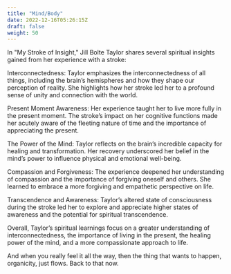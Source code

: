 ```yaml
---
title: "Mind/Body"
date: 2022-12-16T05:26:15Z
draft: false
weight: 50
---
```

In "My Stroke of Insight," Jill Bolte Taylor shares several spiritual insights gained from her experience with a stroke:

Interconnectedness: Taylor emphasizes the interconnectedness of all things, including the brain’s hemispheres and how they shape our perception of reality. She highlights how her stroke led her to a profound sense of unity and connection with the world.

Present Moment Awareness: Her experience taught her to live more fully in the present moment. The stroke’s impact on her cognitive functions made her acutely aware of the fleeting nature of time and the importance of appreciating the present.

The Power of the Mind: Taylor reflects on the brain’s incredible capacity for healing and transformation. Her recovery underscored her belief in the mind’s power to influence physical and emotional well-being.

Compassion and Forgiveness: The experience deepened her understanding of compassion and the importance of forgiving oneself and others. She learned to embrace a more forgiving and empathetic perspective on life.

Transcendence and Awareness: Taylor’s altered state of consciousness during the stroke led her to explore and appreciate higher states of awareness and the potential for spiritual transcendence.

Overall, Taylor’s spiritual learnings focus on a greater understanding of interconnectedness, the importance of living in the present, the healing power of the mind, and a more compassionate approach to life.
 
And when you really feel it all the way, then the thing that wants to happen, organicity, just flows. Back to that now.